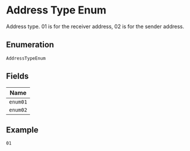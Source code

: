 
# Address Type Enum

Address type. 01 is for the receiver address, 02 is for the sender address.

## Enumeration

`AddressTypeEnum`

## Fields

| Name |
|  --- |
| `enum01` |
| `enum02` |

## Example

```
01
```

